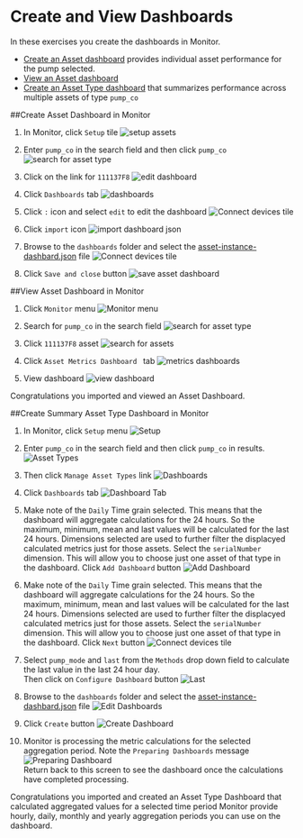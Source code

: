 # Create and View Dashboards

In these exercises you create the dashboards in Monitor.
-  [Create an Asset dashboard](#CreateAssetDashboard) provides individual asset performance for the pump selected. 
-  [View an Asset dashboard](#ViewAssetDashboard)
-  [Create an Asset Type dashboard](#CreateAssetTypeDashboard) that summarizes performance across multiple assets of type `pump_co`

##Create Asset Dashboard in Monitor
<a name="CreateAssetDashboard"></a>

1.  In Monitor, click `Setup` tile ![setup assets](/img/monitor_autoai_8.4/db01.png) 

2.  Enter `pump_co` in the search field and then click `pump_co`  ![search for asset type](/img/db02.png)

3.  Click on the link for `111137F8`  ![edit dashboard](/img/monitor_autoai_8.4/db03.png)

4.  Click `Dashboards` tab ![dashboards](/img/monitor_autoai_8.4/db04.png)

5.  Click  `:`  icon and select `edit` to edit the dashboard ![Connect devices tile](/img/monitor_autoai_8.4/db05.png)

6.  Click `import` icon ![import dashboard json](/img/monitor_autoai_8.4/db06.png)

7.  Browse to the `dashboards` folder and select the  [asset-instance-dashbard.json]() file ![Connect devices tile](/img/monitor_autoai_8.4/db06a.png)

8.  Click `Save and close` button  ![save asset dashboard](/img/monitor_autoai_8.4/db07.png)

##View Asset Dashboard in Monitor
<a name="ViewAssetDashboard"></a>

1.  Click `Monitor` menu ![Monitor menu](/img/monitor_autoai_8.4/db08.png)

2.  Search for  `pump_co` in the search field ![search for asset type](/img/monitor_autoai_8.4/db09.png)

3.  Click `111137F8` asset ![search for assets](/img/monitor_autoai_8.4/db10.png)

4.  Click `Asset Metrics Dashboard ` tab ![metrics dashboards](/img/monitor_autoai_8.4/db11.png)

5.  View  dashboard ![view dashboard](/img/monitor_autoai_8.4/db12.png)

Congratulations you imported and viewed an Asset Dashboard. 

##Create Summary Asset Type Dashboard in Monitor
<a name="CreateAssetTypeDashboard"></a>

1.  In Monitor, click `Setup` menu ![Setup](/img/monitor_autoai_8.4/db01.png) 

2.  Enter `pump_co` in the search field and then click `pump_co` in results.  ![Asset Types](/img/monitor_autoai_8.4/db02.png)

3.  Then click `Manage Asset Types` link  ![Dashboards](/img/monitor_autoai_8.4/db13.png) 

4.  Click `Dashboards` tab ![Dashboard Tab](/img/monitor_autoai_8.4/db14.png) 

5.  Make note of the `Daily` Time grain selected.  This means that the dashboard will aggregate calculations for the 24 
hours.  So the maximum, minimum, mean and last values will be calculated for the last 24 hours.  Dimensions selected 
are used to further filter the displacyed calculated metrics just for those assets.  Select the `serialNumber` dimension.
This will allow you to choose just one asset of that type in the dashboard.  Click `Add Dashboard` button ![Add Dashboard](/img/monitor_autoai_8.4/db16.png) 

6.  Make note of the `Daily` Time grain selected.  This means that the dashboard will aggregate calculations for the 24 
hours.  So the maximum, minimum, mean and last values will be calculated for the last 24 hours.  Dimensions selected 
are used to further filter the displacyed calculated metrics just for those assets.  Select the `serialNumber` dimension.
This will allow you to choose just one asset of that type in the dashboard.  Click `Next` button ![Connect devices tile](/img/monitor_autoai_8.4/db17.png) 

7.  Select `pump_mode` and `last` from the `Methods` drop down field to calculate the last value in the last 24 hour day.  
Then click on `Configure Dashboard` button ![Last](/img/monitor_autoai_8.4/db18.png) 

8.  Browse to the `dashboards` folder and select the  [asset-instance-dashbard.json]() file ![Edit Dashboards](/img/monitor_autoai_8.4/db06a.png)

9.  Click `Create` button ![Create Dashboard](/img/monitor_autoai_8.4/db21.png)

10.  Monitor is processing the metric calculations for the selected aggregation period.  Note the `Preparing Dashboards` 
message ![Preparing Dashboard](/img/monitor_autoai_8.4/db22.png)  
Return back to this screen to see the dashboard once the calculations have completed processing. 

Congratulations you imported and created an Asset Type Dashboard that calculated aggregated values for a selected time period
Monitor provide hourly, daily, monthly and yearly aggregation periods you can use on the dashboard. 